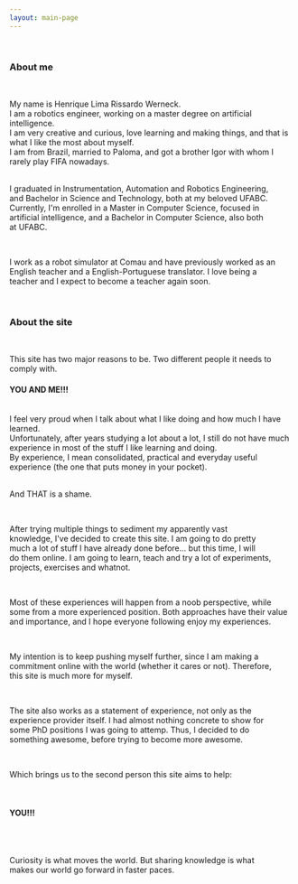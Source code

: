 ```yaml
---
layout: main-page
---
```

<div class="main" style="white-space: pre-line">
  <h3>About me</h3>
  <p>My name is Henrique Lima Rissardo Werneck.
  I am a robotics engineer, working on a master degree on artificial intelligence.
  I am very creative and curious, love learning and making things, and that is what I like the most about myself.
  I am from Brazil, married to Paloma, and got a brother Igor with whom I rarely play FIFA nowadays.
        
  I graduated in Instrumentation, Automation and Robotics Engineering, and Bachelor in Science and Technology, both at my beloved UFABC.
  Currently, I'm enrolled in a Master in Computer Science, focused in artificial intelligence, and a Bachelor in Computer Science, also both at UFABC.
      
  I work as a robot simulator at Comau and have previously worked as an English teacher and a English-Portuguese translator.
  I love being a teacher and I expect to become a teacher again soon.

  <h3>About the site</h3>
  <p>This site has two major reasons to be. Two different people it needs to comply with.
  <h4>YOU AND ME!!!</h4>
  I feel very proud when I talk about what I like doing and how much I have learned.
  Unfortunately, after years studying a lot about a lot, I still do not have much experience in most of the stuff I like learning and doing.
  By experience, I mean consolidated, practical and everyday useful experience (the one that puts money in your pocket).
     
  And THAT is a shame.
   
  After trying multiple things to sediment my apparently vast knowledge, I've decided to create this site.
  I am going to do pretty much a lot of stuff I have already done before... but this time, I will do them online.
  I am going to learn, teach and try a lot of experiments, projects, exercises and whatnot.
  
  Most of these experiences will happen from a noob perspective, while some from a more experienced position.
  Both approaches have their value and importance, and I hope everyone following enjoy my experiences.
  
  My intention is to keep pushing myself further, since I am making a commitment online with the world (whether it cares or not).
  Therefore, this site is much more for myself.
  
  The site also works as a statement of experience, not only as the experience provider itself.
  I had almost nothing concrete to show for some PhD positions I was going to attemp.
  Thus, I decided to do something awesome, before trying to become more awesome.
  
  Which brings us to the second person this site aims to help:
  <h4>YOU!!!</h4>

  Curiosity is what moves the world.
  But sharing knowledge  is what makes our world go forward in faster paces.</p>
</div><!-- /main -->
